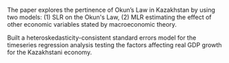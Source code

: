 The paper explores the pertinence of Okun’s Law in Kazakhstan by using two models: (1) SLR on the Okun's Law, (2) MLR estimating the effect of other economic variables stated by macroeconomic theory. 

Built a heteroskedasticity-consistent standard errors model for the timeseries regression analysis testing the factors affecting real GDP growth for the Kazakhstani economy.

